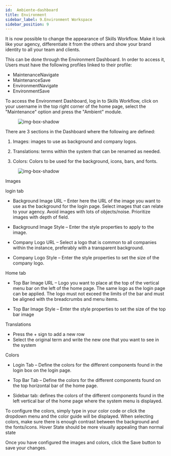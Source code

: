 ```yaml
---
id:  Ambiente-dashboard
title: Environment
sidebar_label: 9.Environment Workspace
sidebar_position: 9
---
```


It is now possible to change the appearance of Skills Workflow. Make it look like your agency, differentiate it from the others and show your brand identity to all your team and clients.

This can be done through the Environment Dashboard. In order to access it, Users must have the following profiles linked to their profile:

- MaintenanceNavigate
- MaintenanceSave
- EnvironmentNavigate
- EnvironmentSave

To access the Environment Dashboard, log in to Skills Workflow, click on your username in the top right corner of the home page, select the "Maintenance" option and press the "Ambient" module.

<figure>

![img-box-shadow](/img/university/dashboards/environment-dashboard/university-environment-1.png)
<figcaption></figcaption>
</figure> 

 
There are 3 sections in the Dashboard where the following are defined:

1. Images: images to use as background and company logos.

2. Translations: terms within the system that can be renamed as needed.

3. Colors: Colors to be used for the background, icons, bars, and fonts.

<figure>

![img-box-shadow](/img/university/dashboards/environment-dashboard/university-environment-2.png)
<figcaption></figcaption>
</figure> 

Images

login tab

- Background Image URL – Enter here the URL of the image you want to use as the background for the login page. Select images that can relate to your agency. Avoid images with lots of objects/noise. Prioritize images with depth of field.

- Background Image Style – Enter the style properties to apply to the image.

- Company Logo URL – Select a logo that is common to all companies within the instance, preferably with a transparent background.

- Company Logo Style – Enter the style properties to set the size of the company logo.

Home tab

- Top Bar Image URL – Logo you want to place at the top of the vertical menu bar on the left of the home page. The same logo as the login page can be applied. The logo must not exceed the limits of the bar and must be aligned with the breadcrumbs and menu items.

- Top Bar Image Style – Enter the style properties to set the size of the top bar image
 
Translations

- Press the + sign to add a new row
- Select the original term and write the new one that you want to see in the system
 

Colors

- Login Tab – Define the colors for the different components found in the login box on the login page.

- Top Bar Tab – Define the colors for the different components found on the top horizontal bar of the home page.

- Sidebar tab: defines the colors of the different components found in the left vertical bar of the home page where the system menu is displayed.

To configure the colors, simply type in your color code or click the dropdown menu and the color guide will be displayed. When selecting colors, make sure there is enough contrast between the background and the fonts/icons.
Hover State should be more visually appealing than normal state

Once you have configured the images and colors, click the Save button to save your changes.
